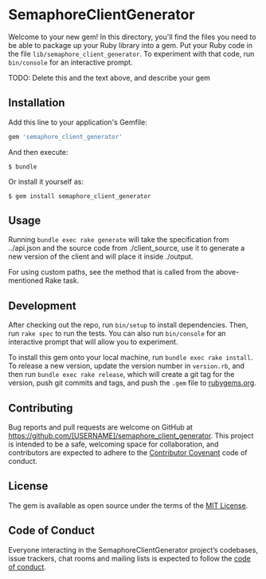 # SemaphoreClientGenerator

Welcome to your new gem! In this directory, you'll find the files you need to be able to package up your Ruby library into a gem. Put your Ruby code in the file `lib/semaphore_client_generator`. To experiment with that code, run `bin/console` for an interactive prompt.

TODO: Delete this and the text above, and describe your gem

## Installation

Add this line to your application's Gemfile:

```ruby
gem 'semaphore_client_generator'
```

And then execute:

    $ bundle

Or install it yourself as:

    $ gem install semaphore_client_generator

## Usage

Running `bundle exec rake generate` will take the specification from
../api.json and the source code from ./client_source, use it to
generate a new version of the client and will place it inside ./output.

For using custom paths, see the method that is called from the above-mentioned
Rake task.

## Development

After checking out the repo, run `bin/setup` to install dependencies. Then, run `rake spec` to run the tests. You can also run `bin/console` for an interactive prompt that will allow you to experiment.

To install this gem onto your local machine, run `bundle exec rake install`. To release a new version, update the version number in `version.rb`, and then run `bundle exec rake release`, which will create a git tag for the version, push git commits and tags, and push the `.gem` file to [rubygems.org](https://rubygems.org).

## Contributing

Bug reports and pull requests are welcome on GitHub at https://github.com/[USERNAME]/semaphore_client_generator. This project is intended to be a safe, welcoming space for collaboration, and contributors are expected to adhere to the [Contributor Covenant](http://contributor-covenant.org) code of conduct.

## License

The gem is available as open source under the terms of the [MIT License](http://opensource.org/licenses/MIT).

## Code of Conduct

Everyone interacting in the SemaphoreClientGenerator project’s codebases, issue trackers, chat rooms and mailing lists is expected to follow the [code of conduct](https://github.com/[USERNAME]/semaphore_client_generator/blob/master/CODE_OF_CONDUCT.md).
